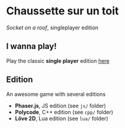 Chaussette sur un toit
======================

*Socket on a roof*, singleplayer edition

I wanna play!
--------------

Play the classic **single player** edition [here](http://verticale.me/chaussette/)

Edition
-------

An awesome game with several editions

- **Phaser.js**, JS edition (see ```js/``` folder)
- **Polycode**, C++ edition (see ```cpp/``` folder)
- **Löve 2D**, Lua edition (see ```lua/``` folder) 
